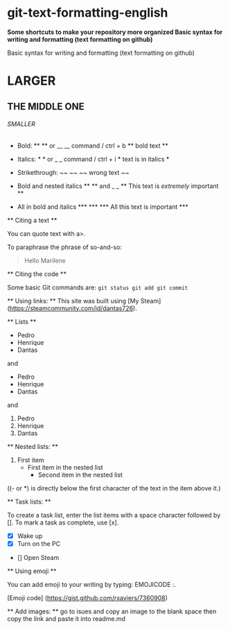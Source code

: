 # git-text-formatting-english
**Some shortcuts to make your repository more organized  Basic syntax for writing and formatting (text formatting on github)**

Basic syntax for writing and formatting (text formatting on github)

# LARGER
## THE MIDDLE ONE
###### SMALLER


- Bold: ** ** or __ __ command / ctrl + b ** bold text **


- Italics: * * or _ _ command / ctrl + i * text is in italics *


- Strikethrough: ~~ ~~ ~~ wrong text ~~


- Bold and nested italics ** ** and _ _ ** This text is _extremely_ important **


- All in bold and italics *** *** *** All this text is important ***




** Citing a text **

You can quote text with a>.

To paraphrase the phrase of so-and-so:

> Hello Marilene



** Citing the code **

Some basic Git commands are:
``
git status
git add
git commit
``

** Using links: **
This site was built using [My Steam] (https://steamcommunity.com/id/dantas726).



** Lists **
- Pedro
- Henrique
- Dantas

and

* Pedro
* Henrique
* Dantas

and

1. Pedro
2. Henrique
3. Dantas


** Nested lists: **

1. First item
   - First item in the nested list
     - Second item in the nested list

((- or *) is directly below the first character of the text in the item above it.)



** Task lists: **

To create a task list, enter the list items with a space character followed by []. To mark a task as complete, use [x].

- [x] Wake up
- [x] Turn on the PC
- [] Open Steam


** Using emoji **

You can add emoji to your writing by typing: EMOJICODE :.

[Emoji code] (https://gist.github.com/rxaviers/7360908)


** Add images: **
go to isues and copy an image to the blank space then copy the link and paste it into readme.md



